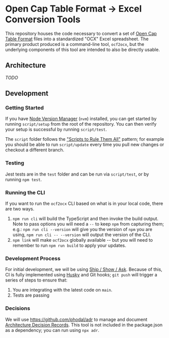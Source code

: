 # Open Cap Table Format -> Excel Conversion Tools

This repository houses the code necessary to convert a set of [Open Cap Table
Format][ocf] files into a standardized "OCX" Excel spreadsheet. The primary
product produced is a command-line tool, `ocf2ocx`, but the underlying
components of this tool are intended to also be directly usable.

## Architecture

_TODO_

## Development

### Getting Started

If you have [Node Version Manager][nvm] (`nvm`) installed, you can get started
by running `script/setup` from the root of the repository. You can then verify
your setup is successful by running `script/test`.

The `script` folder follows the ["Scripts to Rule Them All"][scripts] pattern;
for example you should be able to run `script/update` every time you pull new
changes or checkout a different branch.

### Testing

Jest tests are in the `test` folder and can be run via `script/test`, or by
running `npm test`.

### Running the CLI

If you want to run the `ocf2ocx` CLI based on what is in your local code, there
are two ways.

1. `npm run cli` will build the TypeScript and then invoke the build output.
   Note to pass options you will need a `--` to keep `npm` from capturing them;
   e.g.: `npm run cli --version` will give you the version of `npm` you are
   using, `npm run cli -- --version` will output the version of the CLI.
2. `npm link` will make `ocf2ocx` globally available -- but you will need to
   remember to run `npm run build` to apply your updates.

### Development Process

For initial development, we will be using [Ship / Show / Ask][ssa]. Because of
this, CI is fully implemented using [Husky] and Git hooks; `git push` will
trigger a series of steps to ensure that:

1. You are integrating with the latest code on `main`.
2. Tests are passing

### Decisions

We will use https://github.com/phodal/adr to manage and document
[Architecture Decision Records](https://adr.github.io/). This tool is not
included in the package.json as a dependency; you can run using `npx adr`.

<!-- references below -->

[nvm]: https://github.com/nvm-sh/nvm
[scripts]: https://github.com/github/scripts-to-rule-them-all
[ssa]: https://martinfowler.com/articles/ship-show-ask.html
[husky]: https://typicode.github.io/husky
[ocf]: https://open-cap-table-coalition.github.io/Open-Cap-Format-OCF/
